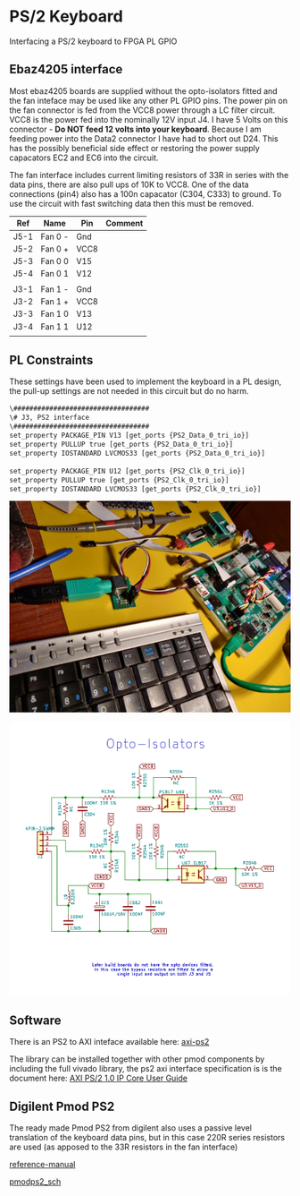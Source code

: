 # PS/2 Keyboard

Interfacing a PS/2 keyboard to FPGA PL GPIO

## Ebaz4205 interface

Most ebaz4205 boards are supplied without the opto-isolators fitted and the fan inteface may be used like any other PL GPIO pins. The power pin on the fan connector is fed from the VCC8 power through a LC filter circuit. VCC8 is the power fed into the nominally 12V input J4. I have 5 Volts on this connector - **Do NOT feed 12 volts into your keyboard**. Because I am feeding power into the Data2 connector I have had to short out D24. This has the possibly beneficial side effect or restoring the power supply capacators EC2 and EC6 into the circuit.

The fan interface includes current limiting resistors of 33R in series with the data pins, there are also pull ups of 10K to VCC8. One of the data connections (pin4) also has a 100n capacator (C304, C333) to ground. To use the circuit with fast switching data then this must be removed.

|Ref |Name|Pin|Comment|
|----|----|---|-------|
|J5-1|Fan 0 -|Gnd||
|J5-2|Fan 0 +|VCC8||
|J5-3|Fan 0 0|V15||
|J5-4|Fan 0 1|V12||
||
|J3-1|Fan 1 -|Gnd||
|J3-2|Fan 1 +|VCC8||
|J3-3|Fan 1 0|V13||
|J3-4|Fan 1 1|U12||
||

## PL Constraints

These settings have been used to implement the keyboard in a PL design, the pull-up settings are not needed in this circuit but do no harm.

```
\##################################
\# J3, PS2 interface
\##################################
set_property PACKAGE_PIN V13 [get_ports {PS2_Data_0_tri_io}]
set_property PULLUP true [get_ports {PS2_Data_0_tri_io}]
set_property IOSTANDARD LVCMOS33 [get_ports {PS2_Data_0_tri_io}]

set_property PACKAGE_PIN U12 [get_ports {PS2_Clk_0_tri_io}]
set_property PULLUP true [get_ports {PS2_Clk_0_tri_io}]
set_property IOSTANDARD LVCMOS33 [get_ports {PS2_Clk_0_tri_io}]
```

![PS2-adapter](./ps2-adapter.jpg)

![fan-interface](./fan-interface.png)

## Software

There is an PS2 to AXI inteface available here: [axi-ps2](https://github.com/Digilent/vivado-library/tree/master/ip/axi_ps2_1.0)

The library can be installed together with other pmod components by including the full vivado library, the ps2 axi interface specification is is the document here: [AXI PS/2 1.0 IP Core User Guide](https://github.com/Digilent/vivado-library/raw/master/ip/axi_ps2_1.0/doc/AXI%20PS2.pdf)


## Digilent Pmod PS2

The ready made Pmod PS2 from digilent also uses a passive level translation of the keyboard data pins, but in this case 220R series resistors are used (as apposed to the 33R resistors in the fan interface)

[reference-manual](https://reference.digilentinc.com/reference/pmod/pmodps2/reference-manual)

[pmodps2_sch](https://reference.digilentinc.com/_media/reference/pmod/pmodps2/pmodps2_sch.pdf)
